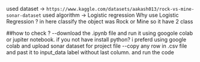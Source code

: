 used dataset -> `https://www.kaggle.com/datasets/aakash013/rock-vs-mine-sonar-dataset`
used algorithm -> Logistic regression
Why use Logistic Regression ? in here classify the object was Rock or Mine so it have 2 class 

##how to check ?
--download the .ipynb file and run it using googole colab or jupiter notebook. if you not have install python? i preferd using google colab and upload sonar dataset for project file 
--copy any row in .csv file and past it to input_data label without last column. and run the code 
